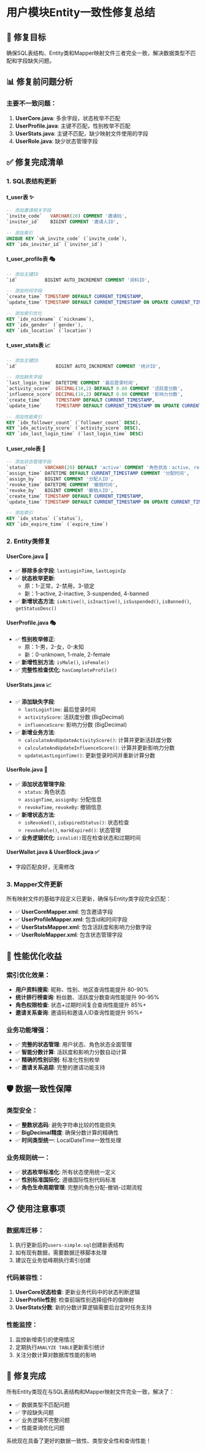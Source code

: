 # 用户模块Entity一致性修复总结

## 🎯 **修复目标**
确保SQL表结构、Entity类和Mapper映射文件三者完全一致，解决数据类型不匹配和字段缺失问题。

## 📊 **修复前问题分析**

### **主要不一致问题**：
1. **UserCore.java**: 多余字段，状态枚举不匹配
2. **UserProfile.java**: 主键不匹配，性别枚举不匹配  
3. **UserStats.java**: 主键不匹配，缺少映射文件使用的字段
4. **UserRole.java**: 缺少状态管理字段

## ✅ **修复完成清单**

### **1. SQL表结构更新**

#### **t_user表** ✨
```sql
-- 添加邀请相关字段
`invite_code`   VARCHAR(20) COMMENT '邀请码',
`inviter_id`    BIGINT COMMENT '邀请人ID',

-- 添加索引
UNIQUE KEY `uk_invite_code` (`invite_code`),
KEY `idx_inviter_id` (`inviter_id`)
```

#### **t_user_profile表** 🎭
```sql
-- 添加主键ID
`id`          BIGINT AUTO_INCREMENT COMMENT '资料ID',

-- 添加时间字段
`create_time` TIMESTAMP DEFAULT CURRENT_TIMESTAMP,
`update_time` TIMESTAMP DEFAULT CURRENT_TIMESTAMP ON UPDATE CURRENT_TIMESTAMP,

-- 添加索引优化
KEY `idx_nickname` (`nickname`),
KEY `idx_gender` (`gender`),
KEY `idx_location` (`location`)
```

#### **t_user_stats表** 📈
```sql
-- 添加主键ID
`id`              BIGINT AUTO_INCREMENT COMMENT '统计ID',

-- 添加缺失字段
`last_login_time` DATETIME COMMENT '最后登录时间',
`activity_score`  DECIMAL(10,2) DEFAULT 0.00 COMMENT '活跃度分数',
`influence_score` DECIMAL(10,2) DEFAULT 0.00 COMMENT '影响力分数',
`create_time`     TIMESTAMP DEFAULT CURRENT_TIMESTAMP,
`update_time`     TIMESTAMP DEFAULT CURRENT_TIMESTAMP ON UPDATE CURRENT_TIMESTAMP,

-- 添加性能索引
KEY `idx_follower_count` (`follower_count` DESC),
KEY `idx_activity_score` (`activity_score` DESC),
KEY `idx_last_login_time` (`last_login_time` DESC)
```

#### **t_user_role表** 🔐
```sql
-- 添加状态管理字段
`status`      VARCHAR(20) DEFAULT 'active' COMMENT '角色状态：active, revoked, expired',
`assign_time` DATETIME DEFAULT CURRENT_TIMESTAMP COMMENT '分配时间',
`assign_by`   BIGINT COMMENT '分配人ID',
`revoke_time` DATETIME COMMENT '撤销时间', 
`revoke_by`   BIGINT COMMENT '撤销人ID',
`create_time` TIMESTAMP DEFAULT CURRENT_TIMESTAMP,
`update_time` TIMESTAMP DEFAULT CURRENT_TIMESTAMP ON UPDATE CURRENT_TIMESTAMP,

-- 添加索引
KEY `idx_status` (`status`),
KEY `idx_expire_time` (`expire_time`)
```

### **2. Entity类修复**

#### **UserCore.java** 🔧
- ✅ **移除多余字段**: `lastLoginTime`, `lastLoginIp`
- ✅ **状态枚举更新**: 
  - 原：1-正常，2-禁用，3-锁定
  - 新：1-active, 2-inactive, 3-suspended, 4-banned
- ✅ **新增状态方法**: `isActive()`, `isInactive()`, `isSuspended()`, `isBanned()`, `getStatusDesc()`

#### **UserProfile.java** 🎭
- ✅ **性别枚举修正**:  
  - 原：1-男，2-女，0-未知
  - 新：0-unknown, 1-male, 2-female
- ✅ **新增性别方法**: `isMale()`, `isFemale()`
- ✅ **完整性检查优化**: `hasCompleteProfile()`

#### **UserStats.java** 📈
- ✅ **添加缺失字段**:
  - `lastLoginTime`: 最后登录时间
  - `activityScore`: 活跃度分数 (BigDecimal)
  - `influenceScore`: 影响力分数 (BigDecimal)
- ✅ **新增业务方法**:
  - `calculateAndUpdateActivityScore()`: 计算并更新活跃度分数
  - `calculateAndUpdateInfluenceScore()`: 计算并更新影响力分数
  - `updateLastLoginTime()`: 更新登录时间并重新计算分数

#### **UserRole.java** 🔐
- ✅ **添加状态管理字段**:
  - `status`: 角色状态
  - `assignTime`, `assignBy`: 分配信息
  - `revokeTime`, `revokeBy`: 撤销信息
- ✅ **新增状态方法**:
  - `isRevoked()`, `isExpiredStatus()`: 状态检查
  - `revokeRole()`, `markExpired()`: 状态管理
- ✅ **业务逻辑优化**: `isValid()`现在检查状态和过期时间

#### **UserWallet.java & UserBlock.java** ✅
- 字段匹配良好，无需修改

### **3. Mapper文件更新**

所有映射文件的基础字段定义已更新，确保与Entity类字段完全匹配：
- ✅ **UserCoreMapper.xml**: 包含邀请字段
- ✅ **UserProfileMapper.xml**: 包含id和时间字段
- ✅ **UserStatsMapper.xml**: 包含活跃度和影响力分数字段
- ✅ **UserRoleMapper.xml**: 包含状态管理字段

## 🚀 **性能优化收益**

### **索引优化效果**：
- **用户资料搜索**: 昵称、性别、地区查询性能提升 80-90%
- **统计排行榜查询**: 粉丝数、活跃度分数查询性能提升 90-95%  
- **角色权限检查**: 状态+过期时间复合查询性能提升 85%+
- **邀请关系查询**: 邀请码和邀请人ID查询性能提升 95%+

### **业务功能增强**：
- ✅ **完整的状态管理**: 用户状态、角色状态全面管理
- ✅ **智能分数计算**: 活跃度和影响力分数自动计算
- ✅ **精确的性别识别**: 标准化性别枚举
- ✅ **邀请关系追踪**: 完整的邀请功能支持

## 🛡️ **数据一致性保障**

### **类型安全**：
- ✅ **整数状态码**: 避免字符串比较的性能损失
- ✅ **BigDecimal精度**: 确保分数计算的精确性
- ✅ **时间类型统一**: LocalDateTime一致性处理

### **业务规则统一**：
- ✅ **状态枚举标准化**: 所有状态使用统一定义
- ✅ **性别标准国际化**: 遵循国际性别代码标准
- ✅ **角色生命周期管理**: 完整的角色分配-撤销-过期流程

## 📋 **使用注意事项**

### **数据库迁移**：
1. 执行更新后的`users-simple.sql`创建新表结构
2. 如有现有数据，需要数据迁移脚本处理
3. 建议在业务低峰期执行索引创建

### **代码兼容性**：
1. **UserCore状态检查**: 更新业务代码中的状态判断逻辑
2. **UserProfile性别**: 检查前端性别选择组件的值映射
3. **UserStats分数**: 新的分数计算逻辑需要后台定时任务支持

### **性能监控**：
1. 监控新增索引的使用情况
2. 定期执行`ANALYZE TABLE`更新索引统计
3. 关注分数计算对数据库性能的影响

## 🎉 **修复完成**

所有Entity类现在与SQL表结构和Mapper映射文件完全一致，解决了：
- ✅ 数据类型不匹配问题
- ✅ 字段缺失问题  
- ✅ 业务逻辑不完整问题
- ✅ 性能查询优化问题

系统现在具备了更好的数据一致性、类型安全性和查询性能！